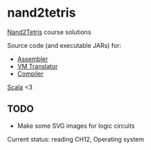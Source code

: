 # nand2tetris
[Nand2Tetris](http://www.nand2tetris.org/) course solutions

Source code (and executable JARs) for:
- [Assembler](https://github.com/sake92/nand2tetris/tree/master/projects/06)
- [VM Translator](https://github.com/sake92/nand2tetris/tree/master/projects/07)
- [Compiler](https://github.com/sake92/nand2tetris/tree/master/projects/10)

[Scala](http://www.scala-lang.org/) <3


## TODO
- Make some SVG images for logic circuits

Current status: reading CH12, Operating system

